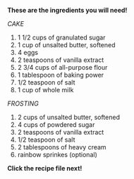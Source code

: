 **These are the ingredients you will need!**

*CAKE*
1. 1 1/2 cups of granulated sugar
2. 1 cup of unsalted butter, softened
3. 4 eggs
4. 2 teaspoons of vanilla extract
5. 2 3/4 cups of all-purpose flour
6. 1 tablespoon of baking power
7. 1/2 teaspoon of salt
8. 1 cup of whole milk

*FROSTING*
1. 2 cups of unsalted butter, softened
2. 4 cups of powdered sugar
3. 2 teaspoons of vanilla extract
4. 1/2 teaspoon of salt
5. 2 tablespoons of heavy cream 
6. rainbow sprinkes (optional)

**Click the recipe file next!**